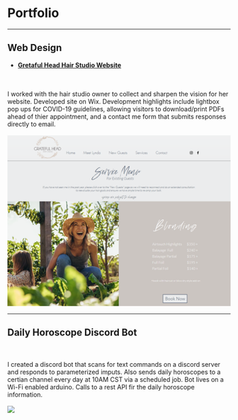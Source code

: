 # Portfolio

---
## Web Design

- **[Gretaful Head Hair Studio Website](https://www.gratefulheadstudio.com/)**
<br>
<br>
I worked with the hair studio owner to collect and sharpen the vision for her website. Developed site on Wix. Development highlights include lightbox pop ups for COVID-19 guidelines, allowing visitors to download/print PDFs ahead of thier appointment, and a contact me form that submits responses directly to email. 
<br>
<br>
<img src="/images/GratefulHeadWebsiteSS_1.png?raw=true">
<br>

---
## Daily Horoscope Discord Bot
<br>
<br>
I created a discord bot that scans for text commands on a discord server and responds to parameterized imputs. Also sends daily horoscopes to a certian channel every day at 10AM CST via a scheduled job. Bot lives on a Wi-Fi enabled arduino. Calls to a rest API fir the daily horoscope information.  
<br>
<br>
<img src="ScopeBot_SS_1.png"/>

<br>

